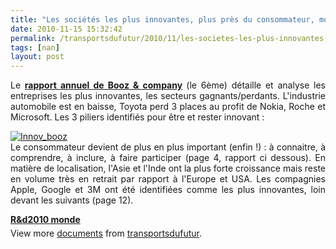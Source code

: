 ```yaml
---
title: "Les sociétés les plus innovantes, plus près du consommateur, moins de hard', plus de 'soft''"
date: 2010-11-15 15:32:42
permalink: /transportsdufutur/2010/11/les-societes-les-plus-innovantes-plus-pres-du-consommateur-moins-de-hard-plus-de-soft.html
tags: [nan]
layout: post
---
```


<p style="text-align: justify">Le <strong><a href="http://www.booz.com/global/home/what_we_think/featured_content/innovation_1000_2010" target="_blank">rapport annuel de Booz & company</a> </strong>(le 6ème) détaille et analyse les entreprises les plus innovantes, les secteurs gagnants/perdants. L'industrie automobile est en baisse, Toyota perd 3 places au profit de Nokia, Roche et Microsoft. Les 3 piliers identifiés pour être et rester innovant : </p>  <!--more-->   <p style="text-align: justify"><a href="https://gabrielplassat.github.io/transportsdufutur/wp-content/uploads/sites/6/old/6a0120a66d2ad4970b013488ff2b15970c-800wi.jpg" rel="lightbox"><img alt="Innov_booz" class="asset  asset-image at-xid-6a0120a66d2ad4970b013488ff2b15970c" src="/wp-content/uploads/sites/6/old/6a0120a66d2ad4970b013488ff2b15970c-500wi.jpg" style="margin-left: auto;margin-right: auto" title="Innov_booz" /></a> <br />Le consommateur devient de plus en plus important (enfin !) : à connaitre, à comprendre, à inclure, à faire participer (page 4, rapport ci dessous). En matière de localisation, l'Asie et l'Inde ont la plus forte croissance mais reste en volume très en retrait par rapport à l'Europe et USA. Les compagnies Apple, Google et 3M ont été identifiées comme les plus innovantes, loin devant les suivants (page 12).</p> <div id="__ss_5784508" style="width: 477px"><strong style="margin: 12px 0 4px"><a href="http://www.slideshare.net/transportsdufutur/rd2010-monde" title="R&d2010 monde">R&d2010 monde</a></strong>        <div style="padding: 5px 0 12px">View more <a href="http://www.slideshare.net/">documents</a> from <a href="http://www.slideshare.net/transportsdufutur">transportsdufutur</a>.</div> </div>
